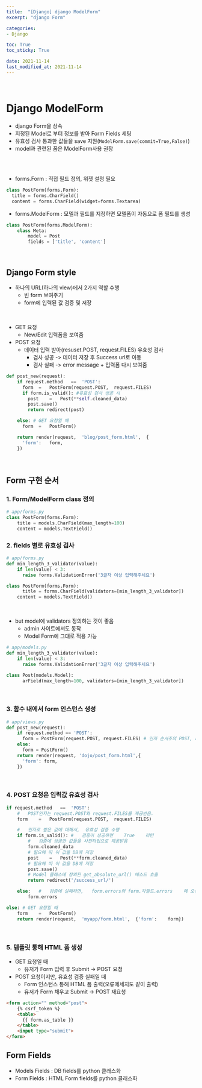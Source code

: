 ```yaml
---
title:  "[Django] django ModelForm"
excerpt: "django Form"

categories:
- Django

toc: True
toc_sticky: True

date: 2021-11-14
last_modified_at: 2021-11-14
---
```



<br>

# Django ModelForm

- django Form을 상속
- 지정된 Model로 부터 정보를 받아 Form Fields 세팅
- 유효성 검사 통과한 값들을 save 지원(`ModelForm.save(commit=True,False)`)
- model과 관련된 폼은 ModelForm사용 권장

<br>

## 

- forms.Form : 직접 필드 정의, 위젯 설정 필요

```python
class PostForm(forms.Form):
  title = forms.CharField()
  content = forms.CharField(widget=forms.Textarea)
```

- forms.ModelForm : 모델과 필드를 지정하면 모델폼이 자동으로 폼 필드를 생성

```python
class PostForm(forms.ModelForm):
	class Meta:
		model = Post
		fields = ['title', 'content']
```

<br>

## Django Form style

- 하나의 URL(하나의 view)에서 2가지 역할 수행
  - 빈 form 보여주기
  - form에 입력된 값 검증 및 저장

<br>

- GET 요청
  - New/Edit 입력폼을 보여줌
- POST 요청
  - 데이터 입력 받아(resuset.POST, request.FILES) 유효성 검사
    - 검사 성공 -> 데이터 저장 후 Success url로 이동
    - 검사 실패 -> error message + 입력폼 다시 보여줌

```python
def post_new(request):
    if request.method	==	'POST':
      form	=	PostForm(request.POST,	request.FILES)
      if form.is_valid(): #유효성 검사 성공 시
        post	=	Post(**self.cleaned_data)
        post.save()
        return redirect(post)

    else: # GET 요청일 때
      form	=	PostForm()

    return render(request,	'blog/post_form.html',	{
      'form':	form,
    })
```

<br>

## Form 구현 순서

### 1. Form/ModelForm class 정의

```python
# app/forms.py
class PostForm(forms.Form):
    title = models.CharField(max_length=100)
    content = models.TextField()
```

### 2. fields 별로 유효성 검사 

```python
# app/forms.py
def min_length_3_validator(value):
    if len(value) < 3:
      raise forms.ValidationError('3글자 이상 입력해주세요')

class PostForm(forms.Form):
	  title = forms.CharField(validators=[min_length_3_validator])
    content = models.TextField()
```

<br>

- but model에 validators 정의하는 것이 좋음
  - admin 사이트에서도 동작
  - Model Form에 그대로 적용 가능

```python
# app/models.py
def min_length_3_validator(value):
    if len(value) < 3:
      raise forms.ValidationError('3글자 이상 입력해주세요')

class Post(models.Model):
	  arField(max_length=100, validators=[min_length_3_validator])
```

<br>

### 3. 함수 내에서 form 인스턴스 생성

```python
# app/views.py
def post_new(request):
    if request.method == 'POST':
      form = PostForm(request.POST, request.FILES) # 인자 순서주의 POST, FILES
    else:
      form = PostForm()
    return render(request, 'dojo/post_form.html',{
      'form': form,
    })
```

<br>

### 4. POST 요청은 입력값 유효성 검사

```python
if request.method	==	'POST':
    #	POST인자는 request.POST와 request.FILES를 제공받음.
    form	=	PostForm(request.POST,	request.FILES)

    #	인자로 받은 값에 대해서,	유효성 검증 수행
    if form.is_valid():	#	검증이 성공하면	True	리턴
        #	검증에 성공한 값들을 사전타입으로 제공받음
        form.cleaned_data
        # 필요에 따 이 값을 DB에 저장
        post	=	Post(**form.cleaned_data)
        # 필요에 따 이 값을 DB에 저장
        post.save()
        # Model 클래스에 정의된 get_absolute_url() 메소드 호출
        return redirect('/success_url/')

    else:	#	검증에 실패하면,	form.errors와 form.각필드.errors	에 오류정보를 저장
        form.errors

else: #	GET	요청일 때
    form	=	PostForm()
    return render(request,	'myapp/form.html',	{'form':	form})
```

<br>

### 5. 템플릿 통해 HTML 폼 생성 

- GET 요청일 때
  - 유저가 Form 입력 후 Submit -> POST 요청
- POST 요청이지만, 유효성 검증 실패일 때
  - Form 인스턴스 통해 HTML 폼 출력(오류메세지도 같이 출력)
  - 유저가 Form 채우고 Submit -> POST 재요청

```html
<form action="" method="post">
    {% csrf_token %}
    <table>
      {{ form.as_table }}
    </table>
    <input type="submit">
</form>
```

## Form Fields

- Models Fields : DB fields를 python 클래스화
- Form Fields : HTML Form fields를 python 클래스화